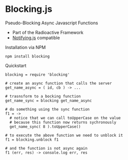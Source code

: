 # Blocking.js
Pseudo-Blocking Async Javascript Functions

* Part of the Radioactive Framework
* [Notifying.js](http://github.com/aldonline/notifying.js) compatible

Installation via NPM

    npm install blocking

Quickstart

    blocking = require 'blocking'
    
    # create an async function that calls the server
    get_name_async = ( id, cb ) -> ...
    
    # trasnsform to a bocking function
    get_name_sync = blocking get_name_async
    
    # do something using the sync function
    f1 = ->
      # notice that we can call toUpperCase on the value
      # because this function now returns sychronously
      get_name_sync( 8 ).toUpperCase()
    
    # to execute the above function we need to unblock it
    f1 = blocking.unblock f1
    
    # and the function is not async again
    f1 (err, res) -> console.log err, res
    
    
    
    



